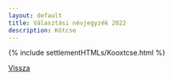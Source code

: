 ```yaml
---
layout: default
title: Választási névjegyzék 2022
description: Kötcse
---
```


{% include settlementHTMLs/Kooxtcse.html %}

[Vissza](./)